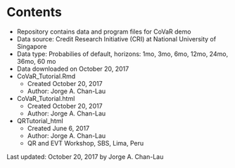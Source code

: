 # Contents
- Repository contains data and program files for CoVaR demo
- Data source: Credit Research Initiative (CRI) at National University of Singapore
- Data type: Probabilies of default, horizons: 1mo, 3mo, 6mo, 12mo, 24mo, 36mo, 60 mo
- Data downloaded on October 20, 2017
- CoVaR_Tutorial.Rmd
  - Created October 20, 2017
  - Author: Jorge A. Chan-Lau
- CoVaR_Tutorial.html
  - Created October 20, 2017
  - Author: Jorge A. Chan-Lau
- QRTutorial_html
  - Created June 6, 2017
  - Author: Jorge A. Chan-Lau
  - QR and EVT Workshop, SBS, Lima, Peru
  
Last updated: October 20, 2017 by Jorge A. Chan-Lau  

